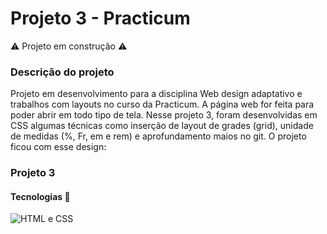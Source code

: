 # Projeto 3 - Practicum


:warning: Projeto em construção :warning:


### Descrição do projeto
Projeto em desenvolvimento para a disciplina Web design adaptativo e trabalhos com layouts no curso da Practicum.
A página web for feita para poder abrir em todo tipo de tela.
Nesse projeto 3, foram desenvolvidas em CSS algumas técnicas como inserção de layout de grades (grid), unidade de medidas (%, Fr, em e rem) e aprofundamento maios no git.
O projeto ficou com esse design:

### Projeto 3

#### Tecnologias :microscope:
![HTML e CSS](https://user-images.githubusercontent.com/94860715/199718928-6bac2f44-ed10-4744-90d1-35f69714c667.jpg)
